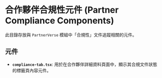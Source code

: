 # 合作夥伴合規性元件 (Partner Compliance Components)

此目錄存放與 `PartnerVerse` 模組中「合規性」文件追蹤相關的元件。

## 元件

- **`compliance-tab.tsx`**: 用於在合作夥伴詳細資料頁面中，顯示其合規文件狀態的標籤頁內容元件。
